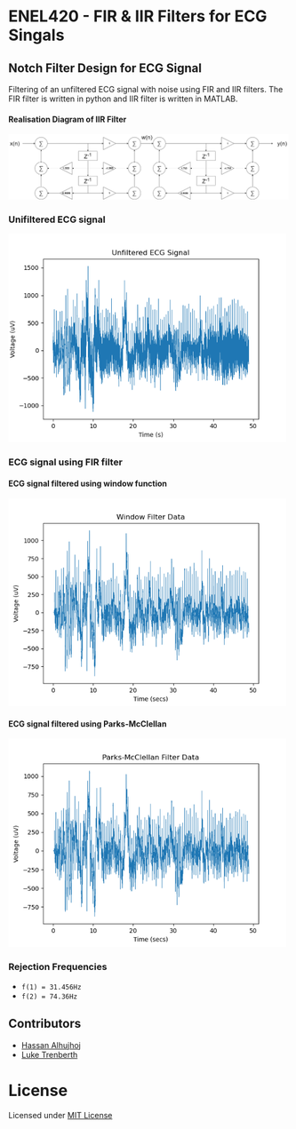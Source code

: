 # ENEL420 - FIR & IIR Filters for ECG Singals
## Notch Filter Design for ECG Signal
Filtering of an unfiltered ECG signal with noise using FIR and IIR filters. The FIR filter is written in python and IIR filter is written in MATLAB.

#### Realisation Diagram of IIR Filter
<img src="wiki/Realisation Diagram.png" alt="realDiagram" width="1200"/>

### Unifiltered ECG signal
<img src="wiki/main1.png" alt="Unifiltered ECG Signal" width="500"/>

### ECG signal using FIR filter
#### ECG signal filtered using window function
<img src="wiki/main2.png" alt="filtered ECG Signal" width="500"/>

#### ECG signal filtered using Parks-McClellan
<img src="wiki/main3.png" alt="filtered ECG Signal" width="500"/>

### Rejection Frequencies
* `f(1) = 31.456Hz`
* `f(2) = 74.36Hz`

## Contributors
* [Hassan Alhujhoj](https://eng-git.canterbury.ac.nz/haa61)
* [Luke Trenberth](https://github.com/ltr28)

License
=======
Licensed under [MIT License](LICENSE)
